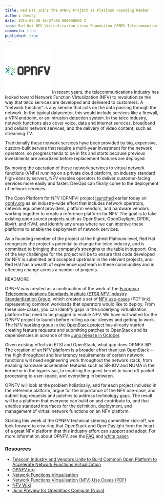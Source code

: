 ```yaml
---
title: Red Hat Joins the OPNFV Project as Platinum Founding Member
author: dneary
date: 2014-09-30 16:27:00.000000000 Z
tags: Red Hat NFV Virtualization Linux Foundation OPNFV Telecommunications
comments: true
published: true
---
```


![](/images/blog/opnfv_logo.jpg)
In recent years, the telecommunications industry has looked toward Network Function Virtualization (NFV) to revolutionize the way that telco services are developed and delivered to customers. A "network function" is any service that acts on the data passing through the network. In the typical datacenter, this would include services like a firewall, a VPN endpoint, or an intrusion detection system. In the telco industry, network functions also cover voice, data and internet services, broadband and cellular network services, and the delivery of video content, such as streaming TV.

Traditionally these network services have been provided by big, expensive, custom-built servers that require a multi-year investment for the network operators, so progress tends to be in fits and starts because previous investments are amortized before replacement features are deployed.

By moving the operation of these network services to virtual network functions (VNFs) running on a private cloud platform, on industry standard high-density servers, NFV enables operators to deliver customer-facing services more easily and faster. DevOps can finally come to the deployment of network services.

The Open Platform for NFV (OPNFV) project [launched](http://www.linuxfoundation.org/news-media/announcements/2014/09/telecom-industry-and-vendors-unite-build-common-open-platform) earlier today on [opnfv.org](http://opnfv.org) as an industry-wide effort that includes network operators, network equipment providers, platform vendors, and hardware vendors working together to create a reference platform for NFV. The goal is to take existing open source projects such as OpenStack, OpenDaylight, DPDK, libvirt, and KVM, and identify any areas where we can improve these platforms to enable the deployment of network services.

As a founding member of the project at the highest Platinum level, Red Hat recognizes the project's potential to change the telco industry, and is committed to bringing the company’s strengths to the table in support. One of the key challenges for the project will be to ensure that code developed for NFV is submitted and accepted upstream in the relevant projects, and Red Hat has a wealth of experience upstream in these communities and in affecting change across a number of projects.

READMORE

OPNFV was created as a continuation of the work of the [European Telecommunications Standards Institute (ETSI) NFV Industry Standardization Group](http://www.etsi.org/technologies-clusters/technologies/nfv), which created a set of [NFV use-cases](http://www.etsi.org/deliver/etsi_gs/NFV/001_099/001/01.01.01_60/gs_NFV001v010101p.pdf) (PDF link) representing common workloads that operators would like to deploy. From these use-cases, you can identify gaps in the underlying virtualization platform that need to be plugged to enable NFV. We have not waited for the OPNFV project to launch before rolling up our sleeves and getting to work. The [NFV working group in the OpenStack project](https://wiki.openstack.org/wiki/Teams/NFV) has already started creating feature requests and submitting patches to OpenStack and its dependencies in advance of the [Juno release in October](http://redhatstackblog.redhat.com/2014/07/10/juno-preview-for-openstack-compute-nova/).

Given existing efforts in ETSI and OpenStack, what gap does OPNFV fill? The creation of an NFV platform is a broader effort than just OpenStack -- the high throughput and low latency requirements of certain network functions will need engineering work throughout the network stack, from enabling hardware acceleration features such as SR-IOV and NUMA in the kernel or in the hypervisor, to enabling the guest kernel to hand off packet processing to user-space, and everything in between.

OPNFV will look at the problem holistically, and for each project included in the reference platform, argue for the importance of the NFV use-case, and submit bug requests and patches to address technology gaps. The result will be a platform that everyone can build on and contribute to, and that enables standard interfaces for the definition, deployment, and management of virtual network functions on an NFV platform.

Starting this week at the OPNFV technical steering committee kick-off, we look forward to ensuring that OpenStack and OpenDaylight form the heart of a great NFV platform that this industry effort can support and adopt.
For more information about OPNFV, see the [FAQ](https://www.opnfv.org/news-faq/faq) and [white paper](https://www.opnfv.org/sites/opnfv/files/pages/files/opnfv_whitepaper_092914.pdf).

### Resources


* [Telecom Industry and Vendors Unite to Build Common Open Platform to Accelerate Network Functions Virtualization](http://www.linuxfoundation.org/news-media/announcements/2014/09/telecom-industry-and-vendors-unite-build-common-open-platform)
* [OPNFV.org](https://www.opnfv.org/)
* [Network Functions Virtualisation](http://www.etsi.org/technologies-clusters/technologies/nfv)
* [Network Functions Virtualisation (NFV) Use Cases (PDF)](http://www.etsi.org/deliver/etsi_gs/NFV/001_099/001/01.01.01_60/gs_NFV001v010101p.pdf)
* [NFV Wiki](https://wiki.openstack.org/wiki/Teams/NFV)
* [Juno Preview for OpenStack Compute (Nova)](http://redhatstackblog.redhat.com/2014/07/10/juno-preview-for-openstack-compute-nova/)
